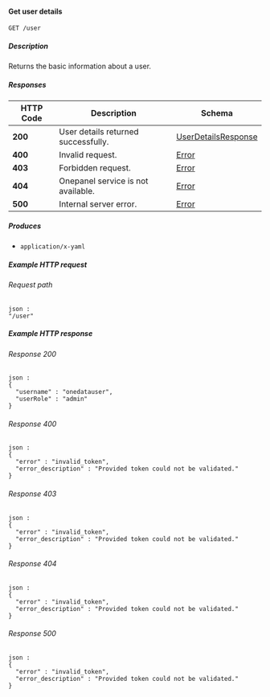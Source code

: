 
<a name="get_user"></a>
#### Get user details
```
GET /user
```


##### Description
Returns the basic information about a user.


##### Responses

|HTTP Code|Description|Schema|
|---|---|---|
|**200**|User details returned successfully.|[UserDetailsResponse](../definitions/UserDetailsResponse.md#userdetailsresponse)|
|**400**|Invalid request.|[Error](../definitions/Error.md#error)|
|**403**|Forbidden request.|[Error](../definitions/Error.md#error)|
|**404**|Onepanel service is not available.|[Error](../definitions/Error.md#error)|
|**500**|Internal server error.|[Error](../definitions/Error.md#error)|


##### Produces

* `application/x-yaml`


##### Example HTTP request

###### Request path
```
json :
"/user"
```


##### Example HTTP response

###### Response 200
```
json :
{
  "username" : "onedatauser",
  "userRole" : "admin"
}
```


###### Response 400
```
json :
{
  "error" : "invalid_token",
  "error_description" : "Provided token could not be validated."
}
```


###### Response 403
```
json :
{
  "error" : "invalid_token",
  "error_description" : "Provided token could not be validated."
}
```


###### Response 404
```
json :
{
  "error" : "invalid_token",
  "error_description" : "Provided token could not be validated."
}
```


###### Response 500
```
json :
{
  "error" : "invalid_token",
  "error_description" : "Provided token could not be validated."
}
```



